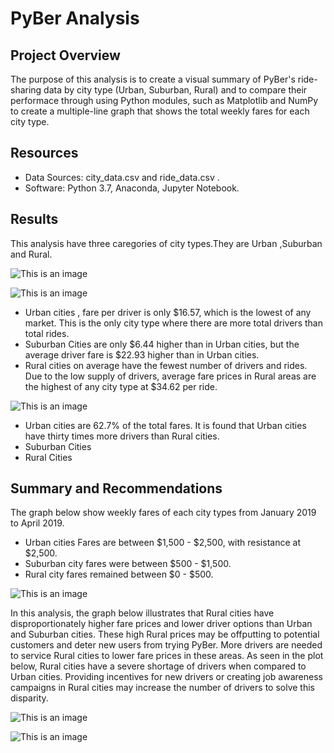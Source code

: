 # PyBer Analysis

## Project Overview 

The purpose of this analysis is to create a visual summary of PyBer's ride-sharing data by city type (Urban, Suburban, Rural) and to compare their performace through using Python modules, such as Matplotlib and NumPy to  create a multiple-line graph that shows the total weekly fares for each city type.

## Resources

- Data Sources: city_data.csv and ride_data.csv .
- Software: Python 3.7, Anaconda, Jupyter Notebook.

## Results 

  This analysis have three caregories of  city types.They are Urban ,Suburban and Rural.

 ![This is an image](https://github.com/NadaAdem/PyBer_Analysis/blob/main/analysis/Average%20city%20type.png)
  
     
 ![This is an image](https://github.com/NadaAdem/PyBer_Analysis/blob/main/analysis/Fig1.png)
  
  
- Urban cities ,  fare per driver is only $16.57, which is the lowest of any market. This is the only city type where there are more total drivers  than total rides.
- Suburban Cities  are only $6.44 higher than in Urban cities, but the average driver fare is $22.93 higher than in Urban cities.
- Rural cities on average have the fewest number of drivers and rides. Due to the low supply of drivers, average fare prices in Rural areas are the highest of any city type at $34.62 per ride.
  
![This is an image](https://github.com/NadaAdem/PyBer_Analysis/blob/main/analysis/Fig5.png)
  
 
- Urban cities are  62.7% of the total fares. It is found that Urban cities have thirty times more drivers than Rural cities.
- Suburban Cities 
- Rural Cities 


##  Summary  and Recommendations

The graph below show weekly fares of each city types from January 2019 to April  2019. 
-  Urban cities Fares are between $1,500 - $2,500, with resistance at $2,500.
- Suburban city fares were between $500 - $1,500. 
- Rural city fares remained between $0 - $500.


![This is an image](https://github.com/NadaAdem/PyBer_Analysis/blob/main/analysis/PyBer_fare_summary.png)

In this analysis, the graph below illustrates that Rural cities have disproportionately higher fare prices and lower driver options than Urban and Suburban cities. These high Rural prices may be offputting to potential customers and deter new users from trying PyBer. More drivers are needed to service Rural cities to lower fare prices in these areas. As seen in the plot below, Rural cities have a severe shortage of drivers when compared to Urban cities. Providing incentives for new drivers or creating job awareness campaigns in Rural cities may increase the number of drivers to solve this disparity.

![This is an image](https://github.com/NadaAdem/PyBer_Analysis/blob/main/analysis/Fig3.png)

![This is an image](https://github.com/NadaAdem/PyBer_Analysis/blob/main/analysis/Fig4.png)
